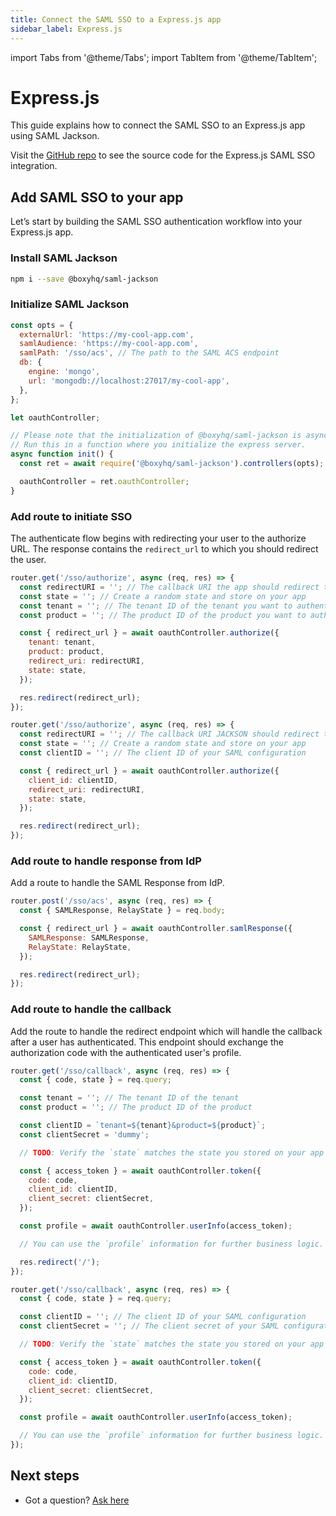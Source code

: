 ```yaml
---
title: Connect the SAML SSO to a Express.js app
sidebar_label: Express.js
---
```


import Tabs from '@theme/Tabs';
import TabItem from '@theme/TabItem';

# Express.js

This guide explains how to connect the SAML SSO to an Express.js app using SAML Jackson.

Visit the [GitHub repo](https://github.com/boxyhq/jackson-examples/tree/main/apps/express) to see the source code for the Express.js SAML SSO integration.

## Add SAML SSO to your app

Let’s start by building the SAML SSO authentication workflow into your Express.js app.

### Install SAML Jackson

```bash
npm i --save @boxyhq/saml-jackson
```

### Initialize SAML Jackson

```javascript
const opts = {
  externalUrl: 'https://my-cool-app.com',
  samlAudience: 'https://my-cool-app.com',
  samlPath: '/sso/acs', // The path to the SAML ACS endpoint
  db: {
    engine: 'mongo',
    url: 'mongodb://localhost:27017/my-cool-app',
  },
};

let oauthController;

// Please note that the initialization of @boxyhq/saml-jackson is async, you cannot run it at the top level
// Run this in a function where you initialize the express server.
async function init() {
  const ret = await require('@boxyhq/saml-jackson').controllers(opts);

  oauthController = ret.oauthController;
}
```

### Add route to initiate SSO

The authenticate flow begins with redirecting your user to the authorize URL. The response contains the `redirect_url` to which you should redirect the user.

<Tabs>
<TabItem value="01" label="With Tenant and Product" default>

```javascript
router.get('/sso/authorize', async (req, res) => {
  const redirectURI = ''; // The callback URI the app should redirect to after the authentication
  const state = ''; // Create a random state and store on your app
  const tenant = ''; // The tenant ID of the tenant you want to authenticate against
  const product = ''; // The product ID of the product you want to authenticate against

  const { redirect_url } = await oauthController.authorize({
    tenant: tenant,
    product: product,
    redirect_uri: redirectURI,
    state: state,
  });

  res.redirect(redirect_url);
});
```

</TabItem>

<TabItem value="02" label="With Client ID">

```javascript
router.get('/sso/authorize', async (req, res) => {
  const redirectURI = ''; // The callback URI JACKSON should redirect to after the authentication
  const state = ''; // Create a random state and store on your app
  const clientID = ''; // The client ID of your SAML configuration

  const { redirect_url } = await oauthController.authorize({
    client_id: clientID,
    redirect_uri: redirectURI,
    state: state,
  });

  res.redirect(redirect_url);
});
```

</TabItem>
</Tabs>

### Add route to handle response from IdP

Add a route to handle the SAML Response from IdP.

```javascript
router.post('/sso/acs', async (req, res) => {
  const { SAMLResponse, RelayState } = req.body;

  const { redirect_url } = await oauthController.samlResponse({
    SAMLResponse: SAMLResponse,
    RelayState: RelayState,
  });

  res.redirect(redirect_url);
});
```

### Add route to handle the callback

Add the route to handle the redirect endpoint which will handle the callback after a user has authenticated. This endpoint should exchange the authorization code with the authenticated user's profile.

<Tabs>
<TabItem value="01" label="With Tenant and Product" default>

```javascript
router.get('/sso/callback', async (req, res) => {
  const { code, state } = req.query;

  const tenant = ''; // The tenant ID of the tenant
  const product = ''; // The product ID of the product

  const clientID = `tenant=${tenant}&product=${product}`;
  const clientSecret = 'dummy';

  // TODO: Verify the `state` matches the state you stored on your app

  const { access_token } = await oauthController.token({
    code: code,
    client_id: clientID,
    client_secret: clientSecret,
  });

  const profile = await oauthController.userInfo(access_token);

  // You can use the `profile` information for further business logic.

  res.redirect('/');
});
```

</TabItem>

<TabItem value="02" label="With Client ID and Secret">

```javascript
router.get('/sso/callback', async (req, res) => {
  const { code, state } = req.query;

  const clientID = ''; // The client ID of your SAML configuration
  const clientSecret = ''; // The client secret of your SAML configuration

  // TODO: Verify the `state` matches the state you stored on your app

  const { access_token } = await oauthController.token({
    code: code,
    client_id: clientID,
    client_secret: clientSecret,
  });

  const profile = await oauthController.userInfo(access_token);

  // You can use the `profile` information for further business logic.
});
```

</TabItem>

</Tabs>

## Next steps

- Got a question? [Ask here](https://discord.gg/uyb7pYt4Pa)
